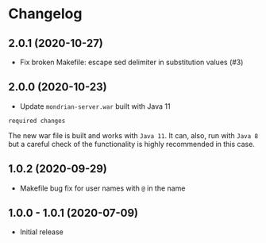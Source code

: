 # Changelog

## 2.0.1 (2020-10-27)

- Fix broken Makefile: escape sed delimiter in substitution values (#3)


## 2.0.0 (2020-10-23)

- Update `mondrian-server.war` built with Java 11

`required changes`

The new war file is built and works with `Java 11`.
It can, also, run with `Java 8` but a careful check of the functionality is highly recommended in this case.

## 1.0.2 (2020-09-29)

- Makefile bug fix for user names with `@` in the name

## 1.0.0 - 1.0.1 (2020-07-09)

- Initial release